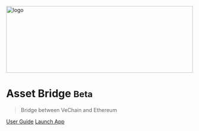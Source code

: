 <img align="center" width="180" height="180" style="margin:auto;    width: 100%;" title="logo" src="/_media/logo.svg">


# Asset Bridge <small>Beta</small>

>Bridge between VeChain and Ethereum


[User Guide](#Guide)
[Launch App](http://localhost:8080)

